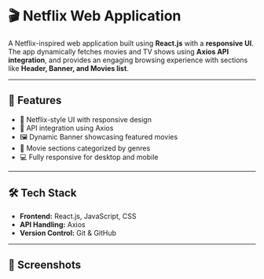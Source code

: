 # 🎬 Netflix Web Application

A Netflix-inspired web application built using **React.js** with a **responsive UI**.  
The app dynamically fetches movies and TV shows using **Axios API integration**, and provides an engaging browsing experience with sections like **Header, Banner, and Movies list**.

---

## 🚀 Features
- 🎥 Netflix-style UI with responsive design  
- 📡 API integration using Axios  
- 🖼️ Dynamic Banner showcasing featured movies  
- 📂 Movie sections categorized by genres  
- 💻 Fully responsive for desktop and mobile  

---

## 🛠️ Tech Stack
- **Frontend:** React.js, JavaScript, CSS  
- **API Handling:** Axios  
- **Version Control:** Git & GitHub  

---

## 📸 Screenshots

